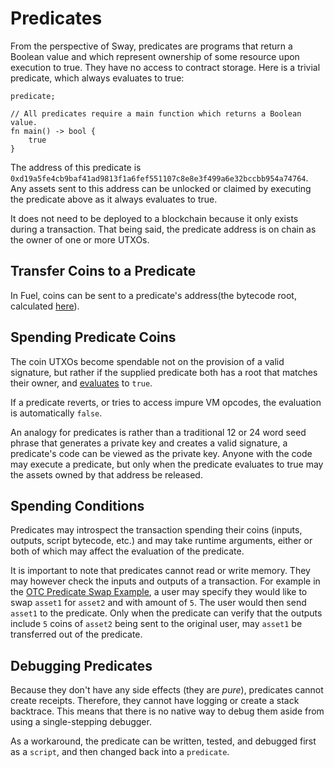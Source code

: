 # Predicates

From the perspective of Sway, predicates are programs that return a Boolean value and which represent ownership of some resource upon execution to true. They have no access to contract storage. Here is a trivial predicate, which always evaluates to true:

```sway
predicate;

// All predicates require a main function which returns a Boolean value.
fn main() -> bool {
    true
}
```

The address of this predicate is `0xd19a5fe4cb9baf41ad9813f1a6fef551107c8e8e3f499a6e32bccbb954a74764`. Any assets sent to this address can be unlocked or claimed by executing the predicate above as it always evaluates to true.

It does not need to be deployed to a blockchain because it only exists during a transaction. That being said, the predicate address is on chain as the owner of one or more UTXOs.

## Transfer Coins to a Predicate

In Fuel, coins can be sent to a predicate's address(the bytecode root, calculated [here](https://github.com/FuelLabs/fuel-specs/blob/master/src/identifiers/contract-id.md)).

## Spending Predicate Coins

The coin UTXOs become spendable not on the provision of a valid signature, but rather if the supplied predicate both has a root that matches their owner, and [evaluates](https://github.com/FuelLabs/fuel-specs/blob/master/src/fuel-vm/index.md#predicate-verification) to `true`.

If a predicate reverts, or tries to access impure VM opcodes, the evaluation is automatically `false`.

An analogy for predicates is rather than a traditional 12 or 24 word seed phrase that generates a private key and creates a valid signature, a predicate's code can be viewed as the private key. Anyone with the code may execute a predicate, but only when the predicate evaluates to true may the assets owned by that address be released.

## Spending Conditions

Predicates may introspect the transaction spending their coins (inputs, outputs, script bytecode, etc.) and may take runtime arguments, either or both of which may affect the evaluation of the predicate.

It is important to note that predicates cannot read or write memory. They may however check the inputs and outputs of a transaction. For example in the [OTC Predicate Swap Example](https://github.com/FuelLabs/sway-applications/tree/master/OTC-swap-predicate), a user may specify they would like to swap `asset1` for `asset2` and with amount of `5`. The user would then send `asset1` to the predicate. Only when the predicate can verify that the outputs include `5` coins of `asset2` being sent to the original user, may `asset1` be transferred out of the predicate.

## Debugging Predicates

Because they don't have any side effects (they are _pure_), predicates cannot create receipts. Therefore, they cannot have logging or create a stack backtrace. This means that there is no native way to debug them aside from using a single-stepping debugger.

As a workaround, the predicate can be written, tested, and debugged first as a `script`, and then changed back into a `predicate`.
